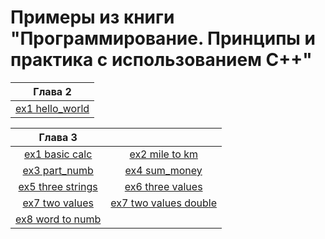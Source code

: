 # Примеры из книги "Программирование. Принципы и практика с использованием С++"

[base_part]:https://github.com/neandrey/stroustrup/tree/main/
[Ch_02]:Ch_02/exercise/
[Ch_03]:Ch_03/exercise/

| Глава 2                                          |
| ------------------------------------------------ |
| [ex1 hello_world]([base_part][Ch_02]hello_world) |


|                       Глава 3                        |                                                              |
| :--------------------------------------------------: | :----------------------------------------------------------: |
|    [ex1 basic calc]([base_part][Ch_03]basic_calc)    |        [ex2 mile to km]([base_part][Ch_03]mile_to_km)        |
|     [ex3 part_numb]([base_part][Ch_03]part_numb)     |         [ex4 sum_money]([base_part][Ch_03]sum_money)         |
| [ex5 three strings]([base_part][Ch_03]three_strings) |      [ex6 three values]([base_part][Ch_03]three_values)      |
|    [ex7 two values]([base_part][Ch_03]two_values)    | [ex7 two values double]([base_part][Ch_03]two_values_double) |
|  [ex8 word to numb]([base_part][Ch_03]word_to_numb)  |




